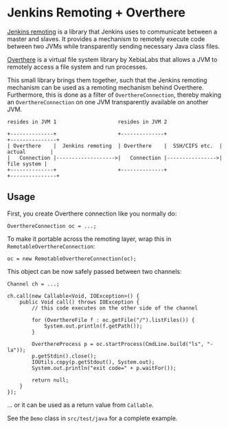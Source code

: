 Jenkins Remoting + Overthere
============================
[Jenkins remoting](https://github.com/jenkinsci/remoting) is a library that Jenkins uses to communicate
between a master and slaves. It provides a mechanism to remotely execute code between two JVMs while
transparently sending necessary Java class files.

[Overthere](https://github.com/xebialabs/overthere) is a virtual file system library by XebiaLabs that
allows a JVM to remotely access a file system and run processes.

This small library brings them together, such that the Jenkins remoting mechanism can be used as
a remoting mechanism behind Overthere.  Furthermore, this is done as a filter of `OverthereConnection`,
thereby making an `OverthereConnection` on one JVM transparently available on another JVM.


    resides in JVM 1                    resides in JVM 2

    +--------------+                    +--------------+                 +---------------+
    | Overthere    |  Jenkins remoting  | Overthere    |  SSH/CIFS etc.  | actual        |
    |   Connection |------------------->|   Connection |---------------->|   file system |
    +--------------+                    +--------------+                 +---------------+


Usage
-----
First, you create Overthere connection like you normally do:

    OverthereConnection oc = ...;

To make it portable across the remoting layer, wrap this in `RemotableOverthereConnection`:

    oc = new RemotableOverthereConnection(oc);

This object can be now safely passed between two channels:

    Channel ch = ...;

    ch.call(new Callable<Void, IOException>() {
        public Void call() throws IOException {
            // this code executes on the other side of the channel

            for (OverthereFile f : oc.getFile("/").listFiles()) {
                System.out.println(f.getPath());
            }

            OverthereProcess p = oc.startProcess(CmdLine.build("ls", "-la"));
            p.getStdin().close();
            IOUtils.copy(p.getStdout(), System.out);
            System.out.println("exit code=" + p.waitFor());

            return null;
        }
    });

... or it can be used as a return value from `Callable`.

See the `Demo` class in `src/test/java` for a complete example.